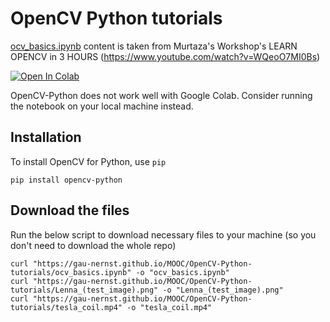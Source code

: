 # OpenCV Python tutorials

[ocv_basics.ipynb](ocv_basics.ipynb) content is taken from Murtaza's Workshop's LEARN OPENCV in 3 HOURS (https://www.youtube.com/watch?v=WQeoO7MI0Bs)

[![Open In Colab](https://colab.research.google.com/assets/colab-badge.svg)](https://colab.research.google.com/github//gau-nernst/MOOC/blob/master/OpenCV-Python-tutorials/ocv_basics.ipynb)

OpenCV-Python does not work well with Google Colab. Consider running the notebook on your local machine instead.

## Installation

To install OpenCV for Python, use `pip`

```
pip install opencv-python
```

## Download the files

Run the below script to download necessary files to your machine (so you don't need to download the whole repo)

```
curl "https://gau-nernst.github.io/MOOC/OpenCV-Python-tutorials/ocv_basics.ipynb" -o "ocv_basics.ipynb"
curl "https://gau-nernst.github.io/MOOC/OpenCV-Python-tutorials/Lenna_(test_image).png" -o "Lenna_(test_image).png"
curl "https://gau-nernst.github.io/MOOC/OpenCV-Python-tutorials/tesla_coil.mp4" -o "tesla_coil.mp4"
```